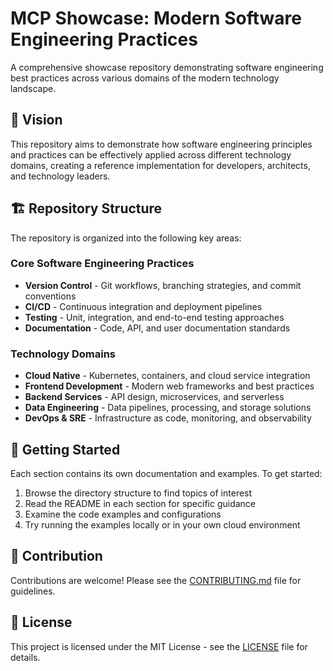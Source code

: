 # MCP Showcase: Modern Software Engineering Practices

A comprehensive showcase repository demonstrating software engineering best practices across various domains of the modern technology landscape.

## 🌟 Vision

This repository aims to demonstrate how software engineering principles and practices can be effectively applied across different technology domains, creating a reference implementation for developers, architects, and technology leaders.

## 🏗️ Repository Structure

The repository is organized into the following key areas:

### Core Software Engineering Practices
- **Version Control** - Git workflows, branching strategies, and commit conventions
- **CI/CD** - Continuous integration and deployment pipelines
- **Testing** - Unit, integration, and end-to-end testing approaches
- **Documentation** - Code, API, and user documentation standards

### Technology Domains
- **Cloud Native** - Kubernetes, containers, and cloud service integration
- **Frontend Development** - Modern web frameworks and best practices
- **Backend Services** - API design, microservices, and serverless
- **Data Engineering** - Data pipelines, processing, and storage solutions
- **DevOps & SRE** - Infrastructure as code, monitoring, and observability

## 🚀 Getting Started

Each section contains its own documentation and examples. To get started:

1. Browse the directory structure to find topics of interest
2. Read the README in each section for specific guidance
3. Examine the code examples and configurations
4. Try running the examples locally or in your own cloud environment

## 👥 Contribution

Contributions are welcome! Please see the [CONTRIBUTING.md](CONTRIBUTING.md) file for guidelines.

## 📜 License

This project is licensed under the MIT License - see the [LICENSE](LICENSE) file for details.
